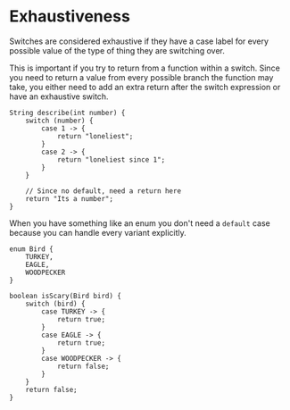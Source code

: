 # Exhaustiveness

Switches are considered exhaustive if they have a case label for every possible value
of the type of thing they are switching over.

This is important if you try to return from a function within a switch. Since you need to
return a value from every possible branch the function may take, you either need to add an
extra return after the switch expression or have an exhaustive switch.

```java,no_run
String describe(int number) {
    switch (number) {
        case 1 -> {
            return "loneliest";
        }
        case 2 -> {
            return "loneliest since 1";
        }
    }

    // Since no default, need a return here
    return "Its a number";
}
```

When you have something like an enum you don't need a `default` case
because you can handle every variant explicitly.

```java,no_run
enum Bird {
    TURKEY,
    EAGLE,
    WOODPECKER
}

boolean isScary(Bird bird) {
    switch (bird) {
        case TURKEY -> {
            return true;
        }
        case EAGLE -> {
            return true;
        }
        case WOODPECKER -> {
            return false;
        }
    }
    return false;
}
```